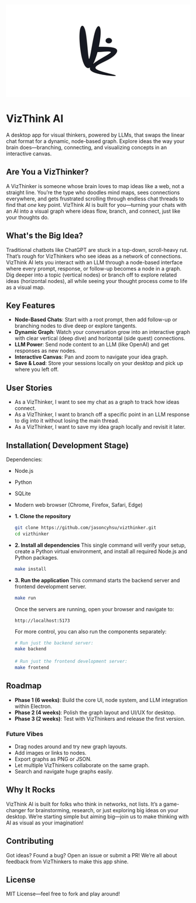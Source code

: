 <p align="center">
  <img src="src/asset/images/Icon.jpg" alt="VizThinker logo" width="1000" />
</p>

# VizThink AI

A desktop app for visual thinkers, powered by LLMs, that swaps the linear chat format for a dynamic, node-based graph. Explore ideas the way your brain does—branching, connecting, and visualizing concepts in an interactive canvas.

## Are You a VizThinker?

A VizThinker is someone whose brain loves to map ideas like a web, not a straight line. You’re the type who doodles mind maps, sees connections everywhere, and gets frustrated scrolling through endless chat threads to find that *one* key point. VizThink AI is built for you—turning your chats with an AI into a visual graph where ideas flow, branch, and connect, just like your thoughts do.

## What's the Big Idea?

Traditional chatbots like ChatGPT are stuck in a top-down, scroll-heavy rut. That’s rough for VizThinkers who see ideas as a network of connections. VizThink AI lets you interact with an LLM through a node-based interface where every prompt, response, or follow-up becomes a node in a graph. Dig deeper into a topic (vertical nodes) or branch off to explore related ideas (horizontal nodes), all while seeing your thought process come to life as a visual map.

## Key Features

- **Node-Based Chats**: Start with a root prompt, then add follow-up or branching nodes to dive deep or explore tangents.
- **Dynamic Graph**: Watch your conversation grow into an interactive graph with clear vertical (deep dive) and horizontal (side quest) connections.
- **LLM Power**: Send node content to an LLM (like OpenAI) and get responses as new nodes.
- **Interactive Canvas**: Pan and zoom to navigate your idea graph.
- **Save & Load**: Store your sessions locally on your desktop and pick up where you left off.


## User Stories

- As a VizThinker, I want to see my chat as a graph to track how ideas connect.
- As a VizThinker, I want to branch off a specific point in an LLM response to dig into it without losing the main thread.
- As a VizThinker, I want to save my idea graph locally and revisit it later.

## Installation( Development Stage)
Dependencies:
- Node.js
- Python
- SQLite
- Modern web browser (Chrome, Firefox, Safari, Edge)

- **1. Clone the repository**
  ```bash
  git clone https://github.com/jasoncyhsu/vizthinker.git
  cd vizthinker
  ```

- **2. Install all dependencies**
  This single command will verify your setup, create a Python virtual environment, and install all required Node.js and Python packages.
  ```bash
  make install
  ```

- **3. Run the application**
  This command starts the backend server and frontend development server.
  ```bash
  make run
  ```

  Once the servers are running, open your browser and navigate to:
  ```
  http://localhost:5173
  ```

  For more control, you can also run the components separately:
  ```bash
  # Run just the backend server:
  make backend

  # Run just the frontend development server:
  make frontend
  ```


## Roadmap

- **Phase 1 (6 weeks)**: Build the core UI, node system, and LLM integration within Electron.
- **Phase 2 (4 weeks)**: Polish the graph layout and UI/UX for desktop.
- **Phase 3 (2 weeks)**: Test with VizThinkers and release the first version.

### Future Vibes
- Drag nodes around and try new graph layouts.
- Add images or links to nodes.
- Export graphs as PNG or JSON.
- Let multiple VizThinkers collaborate on the same graph.
- Search and navigate huge graphs easily.

## Why It Rocks

VizThink AI is built for folks who think in networks, not lists. It’s a game-changer for brainstorming, research, or just exploring big ideas on your desktop. We’re starting simple but aiming big—join us to make thinking with AI as visual as your imagination!

## Contributing

Got ideas? Found a bug? Open an issue or submit a PR! We’re all about feedback from VizThinkers to make this app shine.

## License

MIT License—feel free to fork and play around!